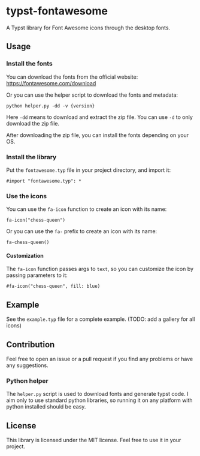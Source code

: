 # typst-fontawesome

A Typst library for Font Awesome icons through the desktop fonts.

## Usage

### Install the fonts

You can download the fonts from the official website: https://fontawesome.com/download

Or you can use the helper script to download the fonts and metadata:

`python helper.py -dd -v {version}`

Here `-dd` means to download and extract the zip file. You can use `-d` to only download the zip file.

After downloading the zip file, you can install the fonts depending on your OS.

### Install the library

Put the `fontawesome.typ` file in your project directory, and import it:

`#import "fontawesome.typ": *`

### Use the icons

You can use the `fa-icon` function to create an icon with its name:

`fa-icon("chess-queen")`

Or you can use the `fa-` prefix to create an icon with its name:

`fa-chess-queen()`

#### Customization

The `fa-icon` function passes args to `text`, so you can customize the icon by passing parameters to it:

`#fa-icon("chess-queen", fill: blue)`

## Example

See the `example.typ` file for a complete example. (TODO: add a gallery for all icons)

## Contribution

Feel free to open an issue or a pull request if you find any problems or have any suggestions.

### Python helper

The `helper.py` script is used to download fonts and generate typst code. I aim only to use standard python libraries, so running it on any platform with python installed should be easy.

## License

This library is licensed under the MIT license. Feel free to use it in your project.
